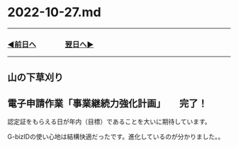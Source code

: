 # 2022-10-27.md
  
---
### [◀️前日へ](https://github.com/yuasys/chatty-journal/blob/main/2022/10/2022-10-26.md)&emsp;&emsp;&emsp;&emsp;[翌日へ▶️](https://github.com/yuasys/chatty-journal/blob/main/2022/10/2022-10-28.md)
---

## 山の下草刈り

## 電子申請作業「事業継続力強化計画」　　完了！

認定証をもらえる日が年内（目標）であることを大いに期待しています。  

G-bizIDの使い心地は結構快適だったです。進化しているのが分かりました。。
